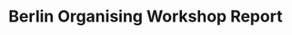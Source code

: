 ---
layout: project
title: Berlin Organising Workshop Report
description: Another description of the project goes here
image: class.jpg
format: video
---